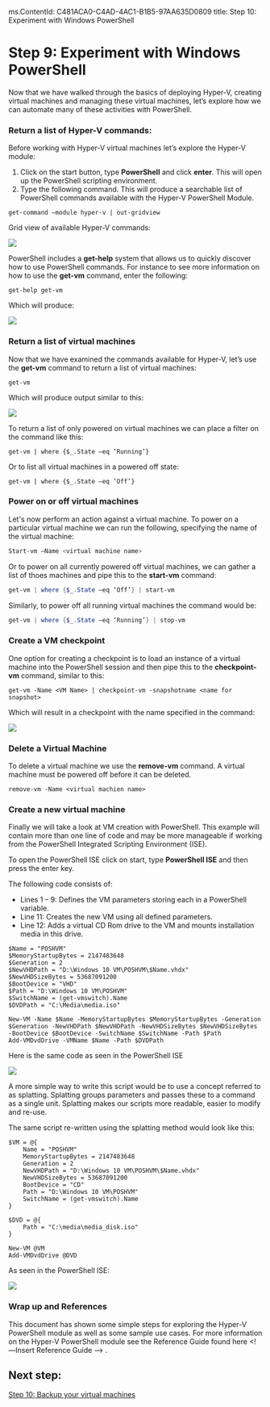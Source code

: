ms.ContentId: C481ACA0-C4AD-4AC1-B1B5-97AA635D0809
title: Step 10: Experiment with Windows PowerShell

# Step 9: Experiment with Windows PowerShell

Now that we have walked through the basics of deploying Hyper-V, creating virtual machines and managing these virtual machines, let’s explore how we can automate many of these activities with PowerShell.


### Return a list of Hyper-V commands:
Before working with Hyper-V virtual machines let’s explore the Hyper-V module:
1.	Click on the start button, type **PowerShell** and click **enter**. This will open up the PowerShell scripting environment.
2.	Type the following command. This will produce a searchable list of PowerShell commands available with the Hyper-V PowerShell Module.

```
get-command –module hyper-v | out-gridview
```
Grid view of available Hyper-V commands:

![](media\command_grid.png)

PowerShell includes a **get-help** system that allows us to quickly discover how to use PowerShell commands. For instance to see more information on how to use the **get-vm** command, enter the following:

```
get-help get-vm
```
Which will produce:

![](media\get_help.png)


### Return a list of virtual machines

Now that we have examined the commands available for Hyper-V, let’s use the **get-vm** command to return a list of virtual machines:

```
get-vm
```
Which will produce output similar to this:


![](media\get_vm.png)


To return a list of only powered on virtual machines we can place a filter on the command like this:

``` 
get-vm | where {$_.State –eq ‘Running’}
```

Or to list all virtual machines in a powered off state:

``` 
get-vm | where {$_.State –eq ‘Off’}
```

### Power on or off virtual machines

Let's now perform an action against a virtual machine. To power on a particular virtual machine we can run the following, specifying the name of the virtual machine:

```powershell
Start-vm –Name <virtual machine name>
```

Or to power on all currently powered off virtual machines, we can gather a list of thoes machines and pipe this to the **start-vm** command:

```powershell
get-vm | where {$_.State –eq ‘Off’} | start-vm
```

Similarly, to power off all running virtual machines the command would be:

```powershell
get-vm | where {$_.State –eq ‘Running’} | stop-vm
```

### Create a VM checkpoint

One option for creating a checkpoint is to load an instance of a virtual machine into the PowerShell session and then pipe this to the **checkpoint-vm** command, similar to this:

```
get-vm -Name <VM Name> | checkpoint-vm -snapshotname <name for snapshot>
```
Which will result in a checkpoint with the name specified in the command:

![](media\POSH_CP2.png) 


### Delete a Virtual Machine 

To delete a virtual machine we use the **remove-vm** command. A virtual machine must be powered off before it can be deleted.

```
remove-vm -Name <virtual machien name>
```

### Create a new virtual machine

Finally we will take a look at VM creation with PowerShell. This example will contain more than one line of code and may be more manageable if working from the PowerShell Integrated Scripting Environment (ISE).

To open the PowerShell ISE click on start, type **PowerShell ISE** and then press the enter key. <!-- does this work-->

The following code consists of:

- Lines 1 – 9: Defines the VM parameters storing each in a PowerShell variable.
- Line 11: Creates the new VM using all defined parameters.
- Line 12: Adds a virtual CD Rom drive to the VM and mounts installation media in this drive.

```
$Name = "POSHVM"
$MemoryStartupBytes = 2147483648
$Generation = 2
$NewVHDPath = "D:\Windows 10 VM\POSHVM\$Name.vhdx"
$NewVHDSizeBytes = 53687091200
$BootDevice = "VHD"
$Path = "D:\Windows 10 VM\POSHVM"
$SwitchName = (get-vmswitch).Name
$DVDPath = "C:\Media\media.iso"

New-VM -Name $Name -MemoryStartupBytes $MemoryStartupBytes -Generation $Generation -NewVHDPath $NewVHDPath -NewVHDSizeBytes $NewVHDSizeBytes -BootDevice $BootDevice -SwitchName $SwitchName -Path $Path 
Add-VMDvdDrive -VMName $Name -Path $DVDPath
```
Here is the same code as seen in the PowerShell ISE

![](media\new_vm.png)

A more simple way to write this script would be to use a concept referred to as splatting. Splatting groups parameters and passes these to a command as a single unit. Splatting makes our scripts more readable, easier to modify and re-use.

The same script re-written using the splatting method would look like this:   

```
$VM = @{
    Name = "POSHVM"
    MemoryStartupBytes = 2147483648
    Generation = 2
    NewVHDPath = "D:\Windows 10 VM\POSHVM\$Name.vhdx"
    NewVHDSizeBytes = 53687091200
    BootDevice = "CD"
    Path = "D:\Windows 10 VM\POSHVM"
    SwitchName = (get-vmswitch).Name
}

$DVD = @{
    Path = "C:\media\media_disk.iso"
}

New-VM @VM
Add-VMDvdDrive @DVD
```
As seen in the PowerShell ISE:

![](media\new_vm2.png)  


### Wrap up and References

This document has shown some simple steps for exploring the Hyper-V PowerShell module as well as some sample use cases. For more information on the Hyper-V PowerShell module see the Reference Guide found here <!—Insert Reference Guide --> .  
  

## Next step: ##
[Step 10: Backup your virtual machines](step10.md)


